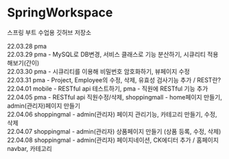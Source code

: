 # SpringWorkspace

스프링 부트 수업용 깃허브 저장소

22.03.28 pma  
22.03.29 pma - MySQL로 DB변경, 서비스 클래스로 기능 분산하기, 시큐리티 적용해보기(간이)  
22.03.30 pma - 시큐리티를 이용해 비밀번호 암호화하기, 뷰페이지 수정  
22.03.31 pma - Project, Employee의 수정, 삭제, 유효성 검사기능 추가 / REST란?  
22.04.01 mobile - RESTful api 테스트하기, pma - 직원에 RESTful 기능 추가  
22.04.05 pma - RESTful api 직원수정/삭제, shoppingmall - home페이지 만들기, admin(관리자)페이지 만들기  
22.04.06 shoppingmal - admin(관리자) 페이지 관리기능, 카테고리 만들기, 수정, 삭제  
22.04.07 shoppingmal - admin(관리자) 상품페이지 만들기 (상품 등록, 수정, 삭제)  
22.04.08 shoppingmal - admin(관리자) 페이지네이션, CK에디터 추가 / 홈페이지 navbar, 카테고리

